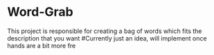 # Word-Grab
This project is responsible for creating a bag of words which fits the description that you want
#Currently just an idea, will implement once hands are a bit more fre
